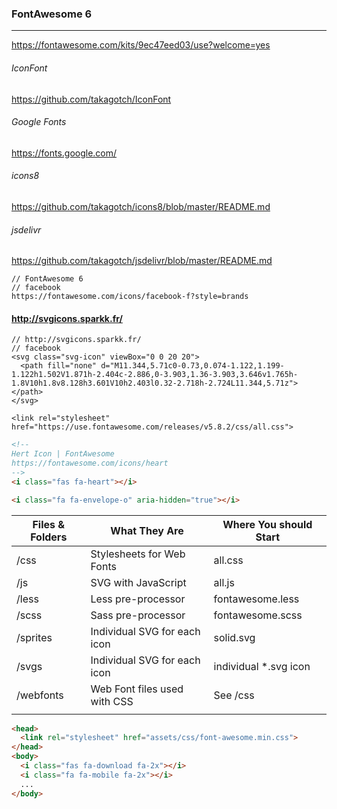 ### FontAwesome 6
---
https://fontawesome.com/kits/9ec47eed03/use?welcome=yes


###### IconFont
https://github.com/takagotch/IconFont

###### Google Fonts
https://fonts.google.com/

###### icons8
https://github.com/takagotch/icons8/blob/master/README.md

###### jsdelivr
https://github.com/takagotch/jsdelivr/blob/master/README.md

```
// FontAwesome 6
// facebook
https://fontawesome.com/icons/facebook-f?style=brands
```

#### http://svgicons.sparkk.fr/
```
// http://svgicons.sparkk.fr/
// facebook
<svg class="svg-icon" viewBox="0 0 20 20">
  <path fill="none" d="M11.344,5.71c0-0.73,0.074-1.122,1.199-1.122h1.502V1.871h-2.404c-2.886,0-3.903,1.36-3.903,3.646v1.765h-1.8V10h1.8v8.128h3.601V10h2.403l0.32-2.718h-2.724L11.344,5.71z"></path>
</svg>

```

```
<link rel="stylesheet" href="https://use.fontawesome.com/releases/v5.8.2/css/all.css"> 

```

```html
<!--
Hert Icon | FontAwesome
https://fontawesome.com/icons/heart
-->
<i class="fas fa-heart"></i>

<i class="fa fa-envelope-o" aria-hidden="true"></i>


```

| Files & Folders | What They Are | Where You should Start |
|-|-|-|
| /css | Stylesheets for Web Fonts | all.css |
| /js | SVG with JavaScript | all.js |
| /less | Less pre-processor | fontawesome.less |
| /scss | Sass pre-processor | fontawesome.scss |
| /sprites| Individual SVG for each icon | solid.svg |
| /svgs | Individual SVG for each icon | individual *.svg icon |
| /webfonts | Web Font files used with CSS | See /css |
| | |  |



```html
<head>
  <link rel="stylesheet" href="assets/css/font-awesome.min.css">
</head>
<body>
  <i class="fas fa-download fa-2x"></i>
  <i class="fa fa-mobile fa-2x"></i>
  ...
</body>
```

```
```

```
```




